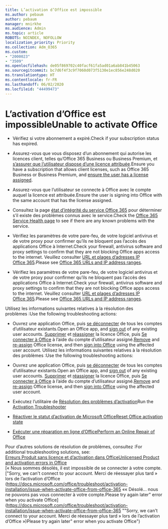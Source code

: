 ```yaml
---
title: L’activation d’Office est impossible
ms.author: pebaum
author: pebaum
manager: mnirkhe
ms.audience: Admin
ms.topic: article
ROBOTS: NOINDEX, NOFOLLOW
localization_priority: Priority
ms.collection: Adm_O365
ms.custom:
- "2000023"
- "3509"
ms.openlocfilehash: de05f869702c40facf61fa5ad01a6ab841b45063
ms.sourcegitcommit: bc7d6f4f3c9f7060d073f5130e1ec856e248d020
ms.translationtype: HT
ms.contentlocale: fr-FR
ms.lasthandoff: 06/02/2020
ms.locfileid: "44499473"
---
```

# <a name="unable-to-activate-office"></a><span data-ttu-id="4b180-102">L’activation d’Office est impossible</span><span class="sxs-lookup"><span data-stu-id="4b180-102">Unable to activate Office</span></span>

- <span data-ttu-id="4b180-103">Vérifiez si votre abonnement a expiré.</span><span class="sxs-lookup"><span data-stu-id="4b180-103">Check if your subscription status has expired.</span></span>
- <span data-ttu-id="4b180-104">Assurez-vous que vous disposez d’un abonnement qui autorise les licences client, telles qu’Office 365 Business ou Business Premium, et [s’assurer que l’utilisateur dispose d’une licence attribuée](https://docs.microsoft.com/microsoft-365/admin/subscriptions-and-billing/assign-licenses-to-users).</span><span class="sxs-lookup"><span data-stu-id="4b180-104">Ensure you have a subscription that allows client licenses, such as Office 365 Business or Business Premium, and [ensure the user has a license assigned](https://docs.microsoft.com/microsoft-365/admin/subscriptions-and-billing/assign-licenses-to-users).</span></span>
- <span data-ttu-id="4b180-105">Assurez-vous que l’utilisateur se connecte à Office avec le compte auquel la licence est attribuée.</span><span class="sxs-lookup"><span data-stu-id="4b180-105">Ensure the user is signing into Office with the same account that has the license assigned.</span></span>
- <span data-ttu-id="4b180-106">Consultez la page [état d’intégrité du service Office 365](https://docs.microsoft.com/office365/enterprise/view-service-health) pour déterminer s’il existe des problèmes connus avec le service.</span><span class="sxs-lookup"><span data-stu-id="4b180-106">Check the [Office 365 Service Health page](https://docs.microsoft.com/office365/enterprise/view-service-health) to see if there are any known problems with the service.</span></span>
- <span data-ttu-id="4b180-107">Vérifiez les paramètres de votre pare-feu, de votre logiciel antivirus et de votre proxy pour confirmer qu’ils ne bloquent pas l’accès des applications Office à Internet.</span><span class="sxs-lookup"><span data-stu-id="4b180-107">Check your firewall, antivirus software and proxy settings to confirm that they are not blocking Office apps access to the internet.</span></span> <span data-ttu-id="4b180-108">Veuillez consulter [URL et plages d’adresses IP Office 365](https://docs.microsoft.com/office365/enterprise/urls-and-ip-address-ranges "URL et plages d’adresses IP Office 365").</span><span class="sxs-lookup"><span data-stu-id="4b180-108">Please see [Office 365 URLs and IP address ranges](https://docs.microsoft.com/office365/enterprise/urls-and-ip-address-ranges "Office 365 URLs and IP address ranges").</span></span>

- <span data-ttu-id="4b180-109">Vérifiez les paramètres de votre pare-feu, de votre logiciel antivirus et de votre proxy pour confirmer qu’ils ne bloquent pas l’accès des applications Office à Internet.</span><span class="sxs-lookup"><span data-stu-id="4b180-109">Check your firewall, antivirus software and proxy settings to confirm that they are not blocking Office apps access to the internet.</span></span> <span data-ttu-id="4b180-110">Veuillez consulter [URL et plages d’adresses IP Office 365](https://docs.microsoft.com/office365/enterprise/urls-and-ip-address-ranges).</span><span class="sxs-lookup"><span data-stu-id="4b180-110">Please see [Office 365 URLs and IP address ranges](https://docs.microsoft.com/office365/enterprise/urls-and-ip-address-ranges).</span></span>

<span data-ttu-id="4b180-111">Utilisez les informations suivantes relatives à la résolution des problèmes :</span><span class="sxs-lookup"><span data-stu-id="4b180-111">Use the following troubleshooting actions:</span></span> 

- <span data-ttu-id="4b180-112">Ouvrez une application Office, puis [se déconnecter](https://support.office.com/article/5a20dc11-47e9-4b6f-945d-478cb6d92071) de tous les comptes d’utilisateur existants.</span><span class="sxs-lookup"><span data-stu-id="4b180-112">Open an Office app, and [sign out](https://support.office.com/article/5a20dc11-47e9-4b6f-945d-478cb6d92071) of any existing user accounts.</span></span> <span data-ttu-id="4b180-113">[Supprimer](https://docs.microsoft.com/microsoft-365/admin/manage/remove-licenses-from-users) et [réassigner](https://docs.microsoft.com/microsoft-365/admin/manage/assign-licenses-to-users) la licence Office, puis [Se connecter à Office](https://support.office.com/article/628ea040-f265-49de-b986-be09c3ebf8a9) à l’aide du compte d’utilisateur assigné.</span><span class="sxs-lookup"><span data-stu-id="4b180-113">[Remove](https://docs.microsoft.com/microsoft-365/admin/manage/remove-licenses-from-users) and [re-assign](https://docs.microsoft.com/microsoft-365/admin/manage/assign-licenses-to-users) Office license, and then [sign into Office](https://support.office.com/article/628ea040-f265-49de-b986-be09c3ebf8a9) using the affected user account.</span></span>
<span data-ttu-id="4b180-114">Utilisez les informations suivantes relatives à la résolution des problèmes :</span><span class="sxs-lookup"><span data-stu-id="4b180-114">Use the following troubleshooting actions:</span></span>

- <span data-ttu-id="4b180-115">Ouvrez une application Office, puis [se déconnecter](https://support.office.com/article/5a20dc11-47e9-4b6f-945d-478cb6d92071) de tous les comptes d’utilisateur existants.</span><span class="sxs-lookup"><span data-stu-id="4b180-115">Open an Office app, and [sign out](https://support.office.com/article/5a20dc11-47e9-4b6f-945d-478cb6d92071) of any existing user accounts.</span></span> <span data-ttu-id="4b180-116">[Supprimer](https://docs.microsoft.com/microsoft-365/admin/manage/remove-licenses-from-users?view=o365-worldwide "Supprimer") et [réassigner](https://docs.microsoft.com/microsoft-365/admin/manage/assign-licenses-to-users?view=o365-worldwide "Réattribuer") la licence Office, puis [Se connecter à Office](https://support.office.com/article/628ea040-f265-49de-b986-be09c3ebf8a9 "Se connecter à Office 365") à l’aide du compte d’utilisateur assigné.</span><span class="sxs-lookup"><span data-stu-id="4b180-116">[Remove](https://docs.microsoft.com/microsoft-365/admin/manage/remove-licenses-from-users?view=o365-worldwide "Remove") and [re-assign](https://docs.microsoft.com/microsoft-365/admin/manage/assign-licenses-to-users?view=o365-worldwide "re-assign") Office license, and then [sign into Office](https://support.office.com/article/628ea040-f265-49de-b986-be09c3ebf8a9 "sign into Office") using the affected user account.</span></span>
- <span data-ttu-id="4b180-117">Exécutez l’utilitaire de [Résolution des problèmes d’activation](https://aka.ms/SARA-OfficeActivation-Alchemy)</span><span class="sxs-lookup"><span data-stu-id="4b180-117">Run the [Activation Troubleshooter](https://aka.ms/SARA-OfficeActivation-Alchemy)</span></span>
- [<span data-ttu-id="4b180-118">Réactiver le statut d’activation de Microsoft Office</span><span class="sxs-lookup"><span data-stu-id="4b180-118">Reset Office activation state</span></span>](https://docs.microsoft.com/office365/troubleshoot/activation/reset-office-365-proplus-activation-state "Réactiver le statut d’activation de Microsoft Office")
- [<span data-ttu-id="4b180-119">Exécuter une réparation en ligne d’Office</span><span class="sxs-lookup"><span data-stu-id="4b180-119">Perform an Online Repair of Office</span></span>](https://support.office.com/Article/7821d4b6-7c1d-4205-aa0e-a6b40c5bb88b?wt.mc_id=Alchemy_ClientDIA)

<span data-ttu-id="4b180-120">Pour d’autres solutions de résolution de problèmes, consultez :</span><span class="sxs-lookup"><span data-stu-id="4b180-120">For additional troubleshooting solutions, see:</span></span>  
[<span data-ttu-id="4b180-121">Erreurs Produit sans licence et d’activation dans Office</span><span class="sxs-lookup"><span data-stu-id="4b180-121">Unlicensed Product and activation errors in Office</span></span>](https://support.office.com/Article/0d23d3c0-c19c-4b2f-9845-5344fedc4380?wt.mc_id=Alchemy_ClientDIA)  
<span data-ttu-id="4b180-122">[« Nous sommes désolés, il est impossible de se connecter à votre compte.</span><span class="sxs-lookup"><span data-stu-id="4b180-122">["Sorry, we can't connect to your account.</span></span> <span data-ttu-id="4b180-123">Merci de réessayer plus tard » lors de l’activation d’Office (https://docs.microsoft.com/office/troubleshoot/activation-installation/issue-when-activate-office-from-office-365 «« Désolé... nous ne pouvons pas vous connecter à votre compte.</span><span class="sxs-lookup"><span data-stu-id="4b180-123">Please try again later" error when you activate Office](https://docs.microsoft.com/office/troubleshoot/activation-installation/issue-when-activate-office-from-office-365 ""Sorry, we can't connect to your account.</span></span> <span data-ttu-id="4b180-124">Merci de réessayer plus tard » lors de l’activation d’Office »)</span><span class="sxs-lookup"><span data-stu-id="4b180-124">Please try again later" error when you activate Office")</span></span>